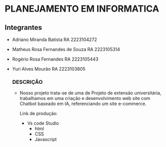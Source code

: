 # PLANEJAMENTO EM INFORMATICA


## Integrantes
- Adriano Miranda Batista          RA 2223104272
- Matheus Rosa Fernandes de Souza  RA 2223105314
- Rogério Rosa Fernandes           RA 2223105443
- Yuri Alves Mourão                RA 2223103805

  ### DESCRIÇÃO

  - Nosso projeto trata-se de uma de Projeto de extensão universitária, trabalhamos em uma criação e desenvolvimento web site com Chatbot baseado em IA,
    referenciando um site e-commerce.

    Link de produção:
    - Vs code Studio
      - html
      - CSS
      - Javascript
